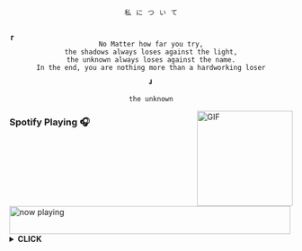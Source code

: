 

<div align="center">

```
私⠀に⠀つ⠀い⠀て
```
```

┏                                                                        
No Matter how far you try,
the shadows always loses against the light,
the unknown always loses against the name.
In the end, you are nothing more than a hardworking loser
                                                                        ┛

```
```
the unknown
```

</div>

<img align="right" alt="GIF" height="170px" src="https://media.giphy.com/media/J5B1Y8QZnzXXbLQIBu/giphy.gif" />

### Spotify Playing 🎧
<!--[![spotify-github-profile](https://spotify-github-profile.vercel.app/api/view?uid=31vfdp4tew6j54i3mdf57bl3zsoa&cover_image=true&theme=novatorem&bar_color=53b14f&bar_color_cover=true)](https://spotify-github-profile.vercel.app/api/view?uid=31vfdp4tew6j54i3mdf57bl3zsoa&redirect=true)-->
<img src="https://spotify-badge-n1ght420.vercel.app/api/now-playing.svg" width="500" height="50" alt="now playing">

<details>
  <summary><b>CLICK</b></summary>

## About Me
I am a Computer Science and Data Science student, I am interested in computer science and tend to have a habit of trying new things related to my expertise. I also like to read both books and articles about psychology and computers, it is very interesting for me to know how people think and I wonder if I can implement it in my programs

## Badges
Idk, I just want to show these badges.

[![@n1ght420's Holopin board](https://holopin.me/n1ght420)](https://holopin.io/@n1ght420)

</details>
